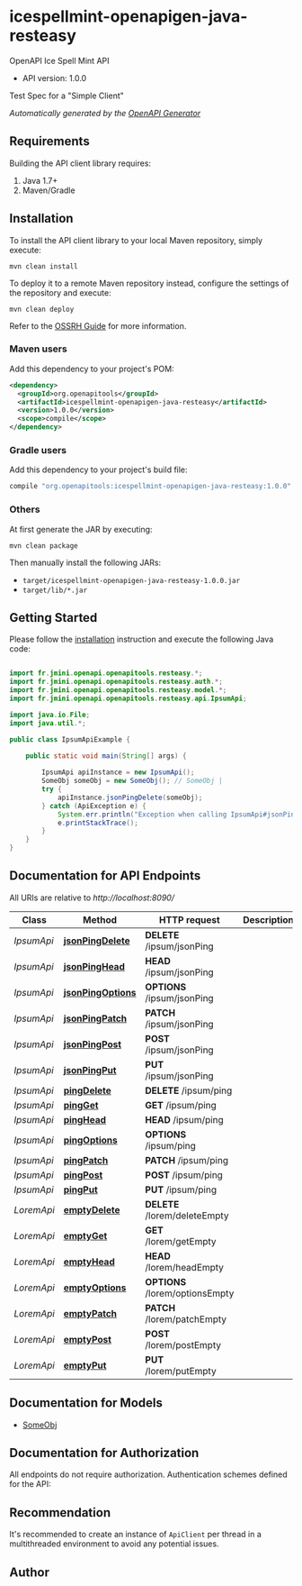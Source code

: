 # icespellmint-openapigen-java-resteasy

OpenAPI Ice Spell Mint API
- API version: 1.0.0

Test Spec for a \"Simple Client\"


*Automatically generated by the [OpenAPI Generator](https://openapi-generator.tech)*


## Requirements

Building the API client library requires:
1. Java 1.7+
2. Maven/Gradle

## Installation

To install the API client library to your local Maven repository, simply execute:

```shell
mvn clean install
```

To deploy it to a remote Maven repository instead, configure the settings of the repository and execute:

```shell
mvn clean deploy
```

Refer to the [OSSRH Guide](http://central.sonatype.org/pages/ossrh-guide.html) for more information.

### Maven users

Add this dependency to your project's POM:

```xml
<dependency>
  <groupId>org.openapitools</groupId>
  <artifactId>icespellmint-openapigen-java-resteasy</artifactId>
  <version>1.0.0</version>
  <scope>compile</scope>
</dependency>
```

### Gradle users

Add this dependency to your project's build file:

```groovy
compile "org.openapitools:icespellmint-openapigen-java-resteasy:1.0.0"
```

### Others

At first generate the JAR by executing:

```shell
mvn clean package
```

Then manually install the following JARs:

* `target/icespellmint-openapigen-java-resteasy-1.0.0.jar`
* `target/lib/*.jar`

## Getting Started

Please follow the [installation](#installation) instruction and execute the following Java code:

```java

import fr.jmini.openapi.openapitools.resteasy.*;
import fr.jmini.openapi.openapitools.resteasy.auth.*;
import fr.jmini.openapi.openapitools.resteasy.model.*;
import fr.jmini.openapi.openapitools.resteasy.api.IpsumApi;

import java.io.File;
import java.util.*;

public class IpsumApiExample {

    public static void main(String[] args) {
        
        IpsumApi apiInstance = new IpsumApi();
        SomeObj someObj = new SomeObj(); // SomeObj | 
        try {
            apiInstance.jsonPingDelete(someObj);
        } catch (ApiException e) {
            System.err.println("Exception when calling IpsumApi#jsonPingDelete");
            e.printStackTrace();
        }
    }
}

```

## Documentation for API Endpoints

All URIs are relative to *http://localhost:8090/*

Class | Method | HTTP request | Description
------------ | ------------- | ------------- | -------------
*IpsumApi* | [**jsonPingDelete**](docs/IpsumApi.md#jsonPingDelete) | **DELETE** /ipsum/jsonPing | 
*IpsumApi* | [**jsonPingHead**](docs/IpsumApi.md#jsonPingHead) | **HEAD** /ipsum/jsonPing | 
*IpsumApi* | [**jsonPingOptions**](docs/IpsumApi.md#jsonPingOptions) | **OPTIONS** /ipsum/jsonPing | 
*IpsumApi* | [**jsonPingPatch**](docs/IpsumApi.md#jsonPingPatch) | **PATCH** /ipsum/jsonPing | 
*IpsumApi* | [**jsonPingPost**](docs/IpsumApi.md#jsonPingPost) | **POST** /ipsum/jsonPing | 
*IpsumApi* | [**jsonPingPut**](docs/IpsumApi.md#jsonPingPut) | **PUT** /ipsum/jsonPing | 
*IpsumApi* | [**pingDelete**](docs/IpsumApi.md#pingDelete) | **DELETE** /ipsum/ping | 
*IpsumApi* | [**pingGet**](docs/IpsumApi.md#pingGet) | **GET** /ipsum/ping | 
*IpsumApi* | [**pingHead**](docs/IpsumApi.md#pingHead) | **HEAD** /ipsum/ping | 
*IpsumApi* | [**pingOptions**](docs/IpsumApi.md#pingOptions) | **OPTIONS** /ipsum/ping | 
*IpsumApi* | [**pingPatch**](docs/IpsumApi.md#pingPatch) | **PATCH** /ipsum/ping | 
*IpsumApi* | [**pingPost**](docs/IpsumApi.md#pingPost) | **POST** /ipsum/ping | 
*IpsumApi* | [**pingPut**](docs/IpsumApi.md#pingPut) | **PUT** /ipsum/ping | 
*LoremApi* | [**emptyDelete**](docs/LoremApi.md#emptyDelete) | **DELETE** /lorem/deleteEmpty | 
*LoremApi* | [**emptyGet**](docs/LoremApi.md#emptyGet) | **GET** /lorem/getEmpty | 
*LoremApi* | [**emptyHead**](docs/LoremApi.md#emptyHead) | **HEAD** /lorem/headEmpty | 
*LoremApi* | [**emptyOptions**](docs/LoremApi.md#emptyOptions) | **OPTIONS** /lorem/optionsEmpty | 
*LoremApi* | [**emptyPatch**](docs/LoremApi.md#emptyPatch) | **PATCH** /lorem/patchEmpty | 
*LoremApi* | [**emptyPost**](docs/LoremApi.md#emptyPost) | **POST** /lorem/postEmpty | 
*LoremApi* | [**emptyPut**](docs/LoremApi.md#emptyPut) | **PUT** /lorem/putEmpty | 


## Documentation for Models

 - [SomeObj](docs/SomeObj.md)


## Documentation for Authorization

All endpoints do not require authorization.
Authentication schemes defined for the API:

## Recommendation

It's recommended to create an instance of `ApiClient` per thread in a multithreaded environment to avoid any potential issues.

## Author



